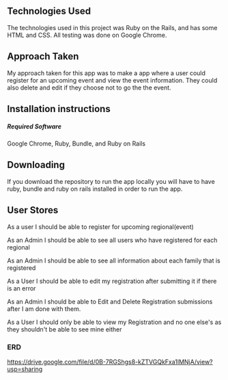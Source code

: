 ## Technologies Used
The technologies used in this project was Ruby on the Rails, and has some HTML and CSS. All testing was done on Google Chrome.

## Approach Taken
My approach taken for this app was to make a app where a user could register for an upcoming event and view the event information. They could also delete and edit if they choose not to go the the event.


## Installation instructions

##### Required Software
Google Chrome, Ruby, Bundle, and Ruby on Rails

## Downloading
If you download the repository to run the app locally you will have to have ruby, bundle and ruby on rails installed in order to run the app.

## User Stores

As a user I should be able to register for upcoming regional(event)

As an Admin I should be able to see all users who have registered for each regional

As an Admin I should be able to see all information about each family that is registered

As a User I should be able to edit my registration after submitting it if there is an error

As an Admin I should be able to Edit and Delete Registration submissions after I am done with them.

As a User I should only be able to view my Registration and no one else's as they shouldn't be able to see mine either


### ERD

https://drive.google.com/file/d/0B-7RGShgs8-kZTVGQkFxa1lMNjA/view?usp=sharing
